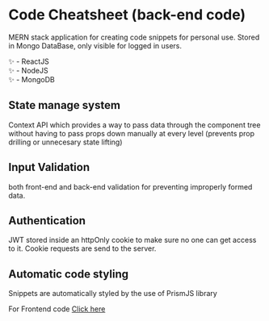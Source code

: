# Code Cheatsheet (back-end code)

MERN stack application for creating code snippets for personal use. Stored in Mongo DataBase, only visible for logged in users.

✨ - ReactJS <br>
✨ - NodeJS <br>
✨ - MongoDB <br>

## State manage system
Context API which provides a way to pass data through the component tree without having to pass props down manually at every level (prevents prop drilling or unnecesary state lifting)
<br>
## Input Validation 
both front-end and back-end validation for preventing improperly formed data.
<br>
## Authentication 
JWT stored inside an httpOnly cookie to make sure no one can get access to it. Cookie requests are send to the server.
## Automatic code styling
Snippets are automatically styled by the use of PrismJS library

For Frontend code
[Click here](https://github.com/JiiXaa/code-cheatsheet-front)

